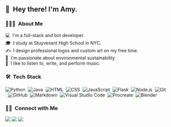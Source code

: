 ## 👋 &nbsp;Hey there! I'm Amy.

### 👨🏻‍💻 &nbsp;About Me

💻 &nbsp;I'm a full-stack and bot developer.\
🎓 &nbsp;I study at Stuyvesant High School in NYC.\
✍️ &nbsp;I design professional logos and custom art on my free time.\
🌱 &nbsp;I'm passionate about environmental sustainability.\
🎹 &nbsp;I like to listen to, write, and perform music. 

### 🛠 &nbsp;Tech Stack

![Python](https://img.shields.io/badge/-Python-05122A?style=flat&logo=python)&nbsp;
![Java](https://img.shields.io/badge/-Java-05122A?style=flat&logo=Java&logoColor=FFA518)&nbsp;
![HTML](https://img.shields.io/badge/-HTML-05122A?style=flat&logo=HTML5)&nbsp;
![CSS](https://img.shields.io/badge/-CSS-05122A?style=flat&logo=CSS3&logoColor=1572B6)&nbsp;
![JavaScript](https://img.shields.io/badge/-JavaScript-05122A?style=flat&logo=javascript)&nbsp;
![Flask](https://img.shields.io/badge/-Flask-05122A?style=flat&logo=flask)&nbsp;
![Node.js](https://img.shields.io/badge/-Node.js-05122A?style=flat&logo=node.js)&nbsp;
![Git](https://img.shields.io/badge/-Git-05122A?style=flat&logo=git)&nbsp;
![GitHub](https://img.shields.io/badge/-GitHub-05122A?style=flat&logo=github)&nbsp;
![Markdown](https://img.shields.io/badge/-Markdown-05122A?style=flat&logo=markdown)&nbsp;
![Visual Studio Code](https://img.shields.io/badge/-Visual%20Studio%20Code-05122A?style=flat&logo=visual-studio-code&logoColor=007ACC)&nbsp;
![Procreate](https://img.shields.io/badge/-Procreate-05122A?style=flat&logo=progate&logoColor=F477FC)&nbsp;
![Blender](https://img.shields.io/badge/-Blender-05122A?style=flat&logo=blender&logoColor=f59b42)&nbsp;

### 🤝🏻 &nbsp;Connect with Me

<p align="left">
<a href="mailto:amymainyc@gmail.com"><img src="https://img.shields.io/badge/-amymainyc@gmail.com-05122A?style=flat&logo=Gmail&logoColor=D14836"/></a>
<a href="https://www.linkedin.com/in/amy-mai-86261b1b6/"><img src="https://img.shields.io/badge/-Amy%20Mai-05122A?style=flat&logo=Linkedin&logoColor=0077B5"/></a>
<a href="https://www.instagram.com/amymainyc"><img src="https://img.shields.io/badge/-@amymainyc-05122A?style=flat&logo=Instagram&logoColor=E4405F"/></a>
</p>

<!--https://simpleicons.org/?q=pro-->
